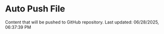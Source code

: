 # Auto Push File

Content that will be pushed to GitHub repository.
Last updated: 06/28/2025, 06:37:39 PM